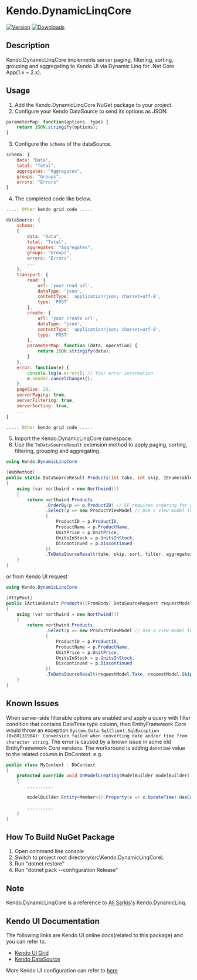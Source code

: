 # Kendo.DynamicLinqCore

[![Version](https://img.shields.io/nuget/vpre/Kendo.DynamicLinqCore.svg)](https://www.nuget.org/packages/Kendo.DynamicLinqCore)
[![Downloads](https://img.shields.io/nuget/dt/Kendo.DynamicLinqCore.svg)](https://www.nuget.org/packages/Kendo.DynamicLinqCore)

## Description
Kendo.DynamicLinqCore implements server paging, filtering, sorting, grouping and aggregating to Kendo UI via Dynamic Linq for .Net Core App(1.x ~ 2.x).

## Usage
1. Add the Kendo.DynamicLinqCore NuGet package to your project.
2. Configure your Kendo DataSource to send its options as JSON.

```javascript
parameterMap: function(options, type) {
    return JSON.stringify(options);
}
```       
3. Configure the `schema` of the dataSource.

```javascript
schema: {
    data: "Data",
    total: "Total",
    aggregates: "Aggregates",
    groups: "Groups",
    errors: "Errors"
}
```  
4. The completed code like below.

```javascript
..... Other kendo grid code .....

dataSource: {
    schema:
    {
        data: "Data",
        total: "Total",
        aggregates: "Aggregates",
        groups: "Groups",
        errors: "Errors",
        ...
    },
    transport: {
        read: {
            url: 'your read url',
            dataType: 'json',
            contentType: 'application/json; charset=utf-8',
            type: 'POST'
        },
        create: {
            url: 'your create url',
            dataType: "json",
            contentType: 'application/json; charset=utf-8',
            type: 'POST'
        },
        parameterMap: function (data, operation) {
            return JSON.stringify(data);
        }
    },
    error: function(e) {
        console.log(e.errors); // Your error information
        e.sender.cancelChanges();
    },
    pageSize: 20,
    serverPaging: true,
    serverFiltering: true,
    serverSorting: true,
    ...
}

..... Other kendo grid code .....
```
5. Import the Kendo.DynamicLinqCore namespace.
6. Use the `ToDataSourceResult` extension method to apply paging, sorting, filtering, grouping and aggregating.
```c#
using Kendo.DynamicLinqCore

[WebMethod]
public static DataSourceResult Products(int take, int skip, IEnumerable<Sort> sort, Filter filter, IEnumerable<Aggregator> aggregates, IEnumerable<Group> groups)
{
    using (var northwind = new Northwind())
    {
        return northwind.Products
               .OrderBy(p => p.ProductID) // EF requires ordering for paging                    
               .Select(p => new ProductViewModel // Use a view model to avoid serializing internal Entity Framework properties as JSON
               {
                   ProductID = p.ProductID,
                   ProductName = p.ProductName,
                   UnitPrice = p.UnitPrice,
                   UnitsInStock = p.UnitsInStock,
                   Discontinued = p.Discontinued
               })
               .ToDataSourceResult(take, skip, sort, filter, aggregates, groups);
    }
}
```

or from Kendo UI request
```c#
using Kendo.DynamicLinqCore

[HttpPost]
public IActionResult Products([FromBody] DataSourceRequest requestModel)
{
    using (var northwind = new Northwind())
    {
        return northwind.Products                  
               .Select(p => new ProductViewModel // Use a view model to avoid serializing internal Entity Framework properties as JSON
               {
                   ProductID = p.ProductID,
                   ProductName = p.ProductName,
                   UnitPrice = p.UnitPrice,
                   UnitsInStock = p.UnitsInStock,
                   Discontinued = p.Discontinued
               })
               .ToDataSourceResult(requestModel.Take, requestModel.Skip, requestModel.Sort, requestModel.Filter, requestModel.Aggregate, requestModel.Group);
    }
}
```

## Known Issues
When server-side filterable options are enabled and apply a query with filter condition that contains DateTime type column, then EntityFramework Core would throw an exception  `System.Data.SqlClient.SqlException (0x80131904): Conversion failed when converting date and/or time from character string`. The error is caused by a known issue in some old EntityFramework Core versions. The workaround is adding `datetime` value to the related column in DbContext. e.g.

```c#
public class MyContext : DbContext
{
    protected override void OnModelCreating(ModelBuilder modelBuilder)
    {
        ..........

        modelBuilder.Entity<Member>().Property(x => x.UpdateTime).HasColumnType("datetime");

        ..........
    }
}
```

## How To Build NuGet Package
1. Open command line console
2. Switch to project root directory(src\Kendo.DynamicLinqCore).
3. Run "dotnet restore"
4. Run "dotnet pack --configuration Release"

## Note
Kendo.DynamicLinqCore is a reference to [Ali Sarkis's](https://github.com/mshtawythug/dlinq-helpers) Kendo.DynamicLinq.

## Kendo UI Documentation
The following links are Kendo UI online docs(related to this package) and you can refer to.

- [Kendo UI Grid](https://docs.telerik.com/kendo-ui/api/javascript/ui/grid)
- [Kendo DataSource](https://docs.telerik.com/kendo-ui/api/javascript/data/datasource)

More Kendo UI configuration can refer to [here](https://demos.telerik.com/kendo-ui/)


